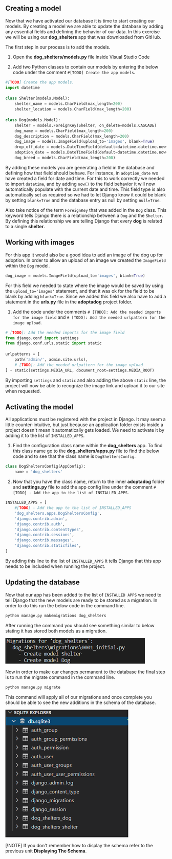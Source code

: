 ## Creating a model

Now that we have activated our database it is time to start creating our models. By creating a model we are able to update the database by adding any essential fields and defining the behavior of our data. In this exercise we will be using our **dog_shelters** app that was downloaded from GitHub.

The first step in our process is to add the models. 

1. Open the **dog_shelters/models.py** file inside Visual Studio Code

2. Add two Python classes to contain our models by entering the below code under the comment `#[TODO] Create the app models`.

```python
#[TODO] Create the app models.
import datetime

class Shelter(models.Model):
    shelter_name = models.CharField(max_length=200)
    shelter_location = models.CharField(max_length=200)

class Dog(models.Model):
    shelter = models.ForeignKey(Shelter, on_delete=models.CASCADE)
    dog_name = models.CharField(max_length=200)
    dog_description = models.CharField(max_length=200)
    dog_image = models.ImageField(upload_to='images', blank=True)
    drop_off_date = models.DateTimeField(default=datetime.datetime.now())
    adoption_date = models.DateTimeField(default=datetime.datetime.now(), blank=True, null=True)
    dog_breed = models.CharField(max_length=200)
```

By adding these models you are generating a field in the database and defining how that field should behave. For instance, in `adoption_date` we have created a field for date and time. For this to work correctly we needed to import `datetime`, and by adding `now()` to the field behavior it will now automatically populate with the current date and time. This field type is also automatically set as required so we had to let Django know it could be blank by setting `blank=True` and the database entry as null by setting `null=True`. 

Also take notice of the term `ForeignKey` that was added in the `Dog` class. This keyword tells Django there is a relationship between a `Dog` and the `Shelter`. By defining this relationship we are telling Django that every **dog** is related to a single **shelter**.

## Working with images

For this app it would also be a good idea to add an image of the dog up for adoption. In order to allow an upload of an image we created the `ImageField` within the `Dog` model.

```python
dog_image = models.ImageField(upload_to='images', blank=True)
```

For this field we needed to state where the image would be saved by using the `upload_to='images'` statement, and that it was ok for the field to be blank by adding `blank=True`. Since we added this field we also have to add a statement in the **urls.py** file in the **adoptadog** project folder. 

1. Add the code under the comments `# [TODO]: Add the needed imports for the image field` and `# [TODO]: Add the needed urlpattern for the image upload`.

```python
# [TODO]: Add the needed imports for the image field
from django.conf import settings
from django.conf.urls.static import static

urlpatterns = [
    path('admin/', admin.site.urls),
    # [TODO]: Add the needed urlpattern for the image upload
] + static(settings.MEDIA_URL, document_root=settings.MEDIA_ROOT)
```

By importing `settings` and `static` and also adding the above `static` line, the project will now be able to recognize the image link and upload it to our site when requested.

## Activating the model

All applications must be registered with the project in Django. It may seem a little counter-intuitive, but just because an application folder exists inside a project doesn't mean it automatically gets loaded. We need to activate it by adding it to the list of `INSTALLED_APPS`.

1. Find the configuration class name within the **dog_shelters** app. To find this class name go to the **dog_shelters/apps.py** file to find the below code and to see that the class name is `DogSheltersConfig`.

```python
class DogSheltersConfig(AppConfig):
    name = 'dog_shelters'
```

2. Now that you have the class name, return to the inner **adoptadog** folder and **settings.py** file to add the app config line under the comment `#[TODO] - Add the app to the list of INSTALLED_APPS`.

```python
INSTALLED_APPS = [
    #[TODO] - Add the app to the list of INSTALLED_APPS
    'dog_shelters.apps.DogSheltersConfig',
    'django.contrib.admin',
    'django.contrib.auth',
    'django.contrib.contenttypes',
    'django.contrib.sessions',
    'django.contrib.messages',
    'django.contrib.staticfiles',
]
```

By adding this line to the list of `INSTALLED_APPS` it tells Django that this app needs to be included when running the project.

## Updating the database

Now that our app has been added to the list of `INSTALLED APPS` we need to tell Django that the new models are ready to be stored as a migration. In order to do this run the below code in the command line.

```python
python manage.py makemigrations dog_shelters
```

After running the command you should see something similar to below stating it has stored both models as a migration.

![Database Migration](../Module2/Module2_Images/Module2_ModelMigration.PNG)

Now in order to make our changes permanent to the database the final step is to run the migrate command in the command line.

```python
python manage.py migrate
```

This command will apply all of our migrations and once complete you should be able to see the new additions in the schema of the database. 

![New Database Models](../Module2/Module2_Images/Module2_AddModels.PNG)


[!NOTE] If you don't remember how to display the schema refer to the previous unit **Displaying The Schema**.
